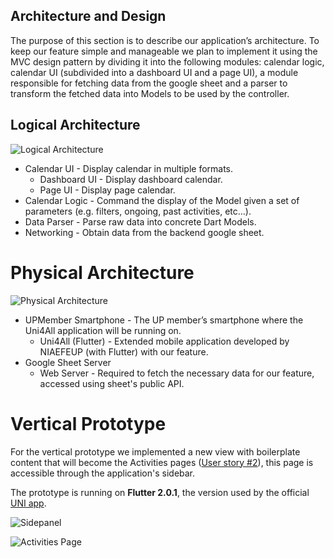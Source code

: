 ## Architecture and Design

The purpose of this section is to describe our application’s architecture. To keep our feature simple and manageable we plan to implement it using the MVC design pattern by dividing it into the following modules: calendar logic, calendar UI (subdivided into a dashboard UI and a page UI), a module responsible for fetching data from the google sheet and a parser to transform the fetched data into Models to be used by the controller.

## Logical Architecture

![Logical Architecture](../images/LogicalArchitecture.png)

- Calendar UI - Display calendar in multiple formats.
  - Dashboard UI - Display dashboard calendar.
  - Page UI - Display page calendar.
- Calendar Logic - Command the display of the Model given a set of parameters (e.g. filters, ongoing, past activities, etc…).
- Data Parser - Parse raw data into concrete Dart Models.
- Networking - Obtain data from the backend google sheet.

# Physical Architecture

![Physical Architecture](../images/PhysicalArchitecture.png)

- UPMember Smartphone - The UP member’s smartphone where the Uni4All application will be running on.
  - Uni4All (Flutter) - Extended mobile application developed by NIAEFEUP (with Flutter) with our feature.
- Google Sheet Server
  - Web Server - Required to fetch the necessary data for our feature, accessed using sheet's public API.

# Vertical Prototype

For the vertical prototype we implemented a new view with boilerplate content that will become the Activities pages ([User story #2](https://github.com/LEIC-ES-2021-22/3LEIC03T3/issues/2)), this page is accessible through the application's sidebar.

The prototype is running on **Flutter 2.0.1**, the version used by the official [UNI app](https://github.com/NIAEFEUP/project-schrodinger).

![Sidepanel](../images/MockupSidepanel.png)

![Activities Page](../images/MockupActivities.png)

